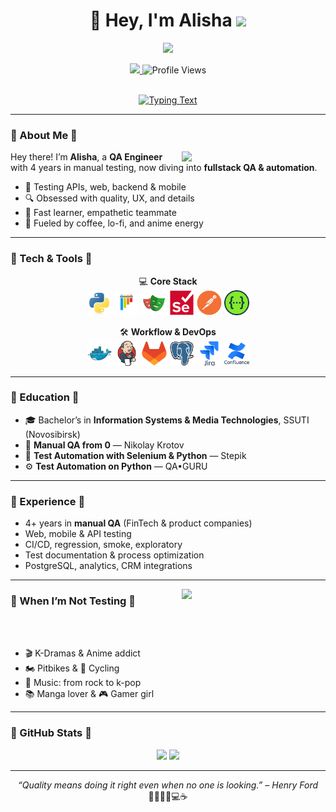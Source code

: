 <h1 align="center">
  💜 Hey, I'm <b>Alisha</b> <img src="https://media.giphy.com/media/hvRJCLFzcasrR4ia7z/giphy.gif" width="30px"/> 
</h1>

<p align="center">
  <img src="https://media.giphy.com/media/13Z5kstwARnPna/giphy.gif" width="250"/>
</p>

<div align="center">
  <a href="https://www.linkedin.com/in/cyberneko69/">
    <img src="https://img.shields.io/badge/LinkedIn-8A2BE2?style=for-the-badge&logo=linkedin&logoColor=white"/>
  </a>
  <img src="https://komarev.com/ghpvc/?username=AlishaMeier&style=for-the-badge&color=ff69b4" alt="Profile Views"/>

</div>
<br>
<p align="center">
  <a href="https://git.io/typing-svg">
    <img src="https://readme-typing-svg.demolab.com?font=Fira+Code&size=24&pause=1000&color=E993F7&center=true&width=600&lines=%F0%9F%90%BE+QA+Manual+%F0%9F%90%BE;%F0%9F%90%B1+Cyber+Neko+%F0%9F%90%B1;%F0%9F%8C%B8+Anime+Energy+%F0%9F%8C%B8;%F0%9F%8E%AE+Gamer+Girl+%F0%9F%8E%AE" alt="Typing Text" />
  </a>
</p>


---

### 🐾 About Me 🐾

<img src="https://media.giphy.com/media/LHZyixOnHwDDy/giphy.gif" align="right" width="230"/>

Hey there! I’m **Alisha**, a **QA Engineer** with 4 years in manual testing, now diving into **fullstack QA & automation**.  

- 🧪 Testing APIs, web, backend & mobile  
- 🔍 Obsessed with quality, UX, and details  
- 🧠 Fast learner, empathetic teammate  
- 💜 Fueled by coffee, lo-fi, and anime energy 

---

### 🐾 Tech & Tools 🐾

<div align="center">

💻 **Core Stack**  
<img src="https://github.com/devicons/devicon/blob/master/icons/python/python-original.svg" width="40"/> 
<img src="https://github.com/devicons/devicon/blob/master/icons/pytest/pytest-original.svg" width="40"/> 
<img src="https://github.com/devicons/devicon/blob/master/icons/playwright/playwright-original.svg" width="40"/> 
<img src="https://github.com/devicons/devicon/blob/master/icons/selenium/selenium-original.svg" width="40"/> 
<img src="https://github.com/devicons/devicon/blob/master/icons/postman/postman-original.svg" width="40"/> 
<img src="https://github.com/devicons/devicon/blob/master/icons/swagger/swagger-original.svg" width="40"/> 

🛠 **Workflow & DevOps**  
<img src="https://github.com/devicons/devicon/blob/master/icons/docker/docker-original.svg" width="40"/> 
<img src="https://github.com/devicons/devicon/blob/master/icons/jenkins/jenkins-original.svg" width="40"/> 
<img src="https://github.com/devicons/devicon/blob/master/icons/gitlab/gitlab-original.svg" width="40"/> 
<img src="https://github.com/devicons/devicon/blob/master/icons/postgresql/postgresql-original.svg" width="40"/> 
<img src="https://github.com/devicons/devicon/blob/master/icons/jira/jira-original-wordmark.svg" width="40"/> 
<img src="https://github.com/devicons/devicon/blob/master/icons/confluence/confluence-original-wordmark.svg" width="40"/> 

</div>

---

### 🐾 Education 🐾

- 🎓 Bachelor’s in **Information Systems & Media Technologies**, SSUTI (Novosibirsk)  
- 🧪 **Manual QA from 0** — Nikolay Krotov  
- 🐍 **Test Automation with Selenium & Python** — Stepik  
- ⚙️ **Test Automation on Python** — QA•GURU  

---

### 🐾 Experience 🐾


- 4+ years in **manual QA** (FinTech & product companies)  
- Web, mobile & API testing  
- CI/CD, regression, smoke, exploratory  
- Test documentation & process optimization  
- PostgreSQL, analytics, CRM integrations


---
<img src="https://media.giphy.com/media/11oFAvGtSN4wW4/giphy.gif" align="right" width="230"/>

### 🐾 When I’m Not Testing 🐾
<br>
<br>

- 🎬 K-Dramas & Anime addict  
- 🏍 Pitbikes & 🚴 Cycling  
- 🎵 Music: from rock to k-pop  
- 📚 Manga lover & 🎮 Gamer girl  

---

### 🐾 GitHub Stats 🐾

<p align="center">
  <img src="https://github-readme-stats.vercel.app/api?username=AlishaMeier&show_icons=true&theme=tokyonight" height="150"/>
  <img src="https://github-readme-streak-stats.herokuapp.com/?user=AlishaMeier&theme=tokyonight" height="150"/>
</p>

---

<div align="center">
  
  <i>“Quality means doing it right even when no one is looking.” – Henry Ford</i> 
  <br>
  💜💫✨🐾💻☕
</div>
